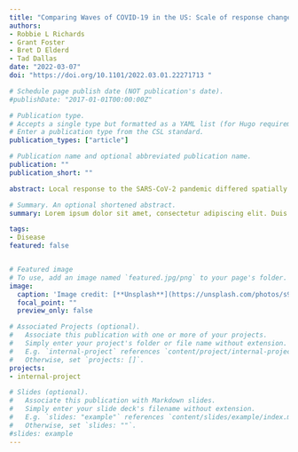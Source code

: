 ```yaml
---
title: "Comparing Waves of COVID-19 in the US: Scale of response changes over time"
authors:
- Robbie L Richards
- Grant Foster
- Bret D Elderd
- Tad Dallas
date: "2022-03-07"
doi: "https://doi.org/10.1101/2022.03.01.22271713 "

# Schedule page publish date (NOT publication's date).
#publishDate: "2017-01-01T00:00:00Z"

# Publication type.
# Accepts a single type but formatted as a YAML list (for Hugo requirements).
# Enter a publication type from the CSL standard.
publication_types: ["article"]

# Publication name and optional abbreviated publication name.
publication: ""
publication_short: ""

abstract: Local response to the SARS-CoV-2 pandemic differed spatially across the United States but the drivers of this spatial variation remain unclear. We approach this open question by studying the relationship between the growth rate of subsequent waves of the pandemic at the county level during the first year of the pandemic, asking whether state or county demographics better explain variation in this relationship. We found clear spatiotemporal patterns in the relationship between the slopes of subsequent waves in a given county. Generally the standardized difference between the growth rates of waves 1 and 2 and waves 2 and 3 were strongly positively correlated over short distances and shifted to a weak negative correlation at intermediate distances. We also found that peer county health group (a categorization of counties by demographic information relevant to public health) explained variation in response better between wave 1 and 2, while state identity was most important between wave 2 and 3. Taken together, we suggest that there are identifiable spatial patterns in pandemic response across the US but that the nature of these patterns change over the course of the pandemic.

# Summary. An optional shortened abstract.
summary: Lorem ipsum dolor sit amet, consectetur adipiscing elit. Duis posuere tellus ac convallis placerat. Proin tincidunt magna sed ex sollicitudin condimentum.

tags:
- Disease
featured: false


# Featured image
# To use, add an image named `featured.jpg/png` to your page's folder. 
image:
  caption: 'Image credit: [**Unsplash**](https://unsplash.com/photos/s9CC2SKySJM)'
  focal_point: ""
  preview_only: false

# Associated Projects (optional).
#   Associate this publication with one or more of your projects.
#   Simply enter your project's folder or file name without extension.
#   E.g. `internal-project` references `content/project/internal-project/index.md`.
#   Otherwise, set `projects: []`.
projects:
- internal-project

# Slides (optional).
#   Associate this publication with Markdown slides.
#   Simply enter your slide deck's filename without extension.
#   E.g. `slides: "example"` references `content/slides/example/index.md`.
#   Otherwise, set `slides: ""`.
#slides: example
---
```

